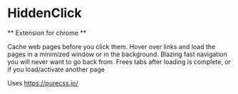 # HiddenClick
** Extension for chrome **

Cache web pages before you click them.
Hover over links and load the pages in a minimized window or in the background.
Blazing fast navigation you will never want to go back from.
Frees tabs after loading is complete, or if you load/activate another page

Uses https://purecss.io/
